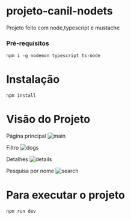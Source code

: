 # projeto-canil-nodets
Projeto feito com node,typescript e mustache

### Pré-requisitos
`npm i -g nodemon typescript ts-node`

# Instalação
`npm install`

# Visão do Projeto

Página principal
![main](https://user-images.githubusercontent.com/94862631/167271166-598b3856-9338-4e3c-a32f-644a84b8da33.png)
 </br>
 
Filtro
![dogs](https://user-images.githubusercontent.com/94862631/167271395-d67e64dd-0ff4-4ac9-ab63-091757597483.png)
</br>

Detalhes
![details](https://user-images.githubusercontent.com/94862631/167271459-f162a5d6-c158-4b27-97b3-e117680067d6.png)
</br>

Pesquisa por nome
![search](https://user-images.githubusercontent.com/94862631/167271424-9418574f-32da-45e8-abad-9ceaff868765.png)




# Para executar o projeto
`npm run dev`
